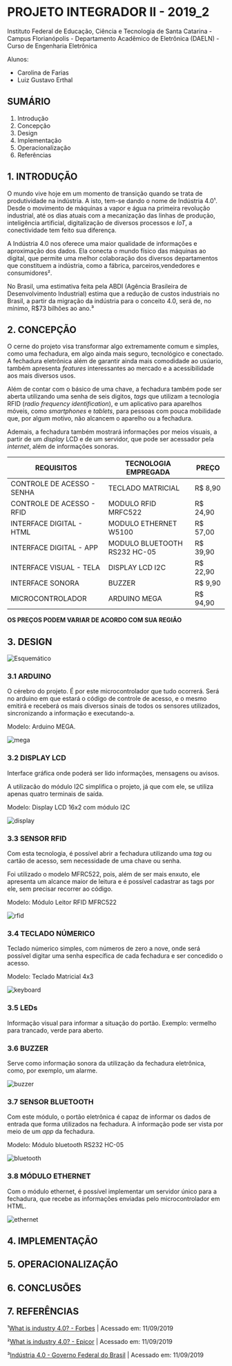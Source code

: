 # PROJETO INTEGRADOR II - 2019_2

Instituto Federal de Educação, Ciência e Tecnologia de Santa Catarina - Campus Florianópolis - Departamento Acadêmico de Eletrônica (DAELN) - Curso de Engenharia Eletrônica

Alunos:

* Carolina de Farias
* Luiz Gustavo Erthal
  
## SUMÁRIO

1. Introdução
2. Concepção
3. Design
4. Implementação
5. Operacionalização
6. Referências

## 1. INTRODUÇÃO

O mundo vive hoje em um momento de transição quando se trata de produtividade na indústria. A isto, tem-se dando o nome de Indústria 4.0¹. Desde o movimento de máquinas a vapor e água na primeira revolução industrial, até os dias atuais com a mecanizaçâo das linhas de produção, inteligência artificial, digitalização de diversos processos e _IoT_, a conectividade tem feito sua diferença.

A Indústria 4.0 nos oferece uma maior qualidade de informações e aproximação dos dados. Ela conecta o mundo físico das máquinas ao digital, que permite uma melhor colaboração dos diversos departamentos que constituem a indústria, como a fábrica, parceiros,vendedores e consumidores².

No Brasil, uma estimativa feita pela ABDI (Agência Brasileira de Desenvolvimento Industrial) estima que a redução de custos industriais no Brasil, a partir da migração da indústria para o conceito 4.0, será de, no mínimo, R$73 bilhões ao ano.³

## 2. CONCEPÇÃO

O cerne do projeto visa transformar algo extremamente comum e simples, como uma fechadura, em algo ainda mais seguro, tecnológico e conectado. A fechadura eletrônica além de garantir ainda mais comodidade ao usúario, também apresenta _features_ interessantes ao mercado e a acessibilidade aos mais diversos usos. 

Além de contar com o básico de uma chave, a fechadura também pode ser aberta utilizando uma senha de seis digitos, _tags_ que utilizam a tecnologia RFID (_radio frequency identification_), e um aplicativo para aparelhos móveis, como _smartphones_ e _tablets_, para pessoas com pouca mobilidade que, por algum motivo, não alcancem o aparelho ou a fechadura. 

Ademais, a fechadura também mostrará informações por meios visuais, a partir de um _display_ LCD e de um servidor, que pode ser acessador pela _internet_, além de informações sonoras. 

| REQUISITOS | TECNOLOGIA EMPREGADA | PREÇO |
| --------- | -------- | ------ |
| CONTROLE DE ACESSO - SENHA | TECLADO MATRICIAL | R$ 8,90 |
| CONTROLE DE ACESSO - RFID  | MODULO RFID MRFC522 | R$ 24,90 |
| INTERFACE DIGITAL - HTML | MODULO ETHERNET W5100 | R$ 57,00 |
| INTERFACE DIGITAL - APP | MODULO BLUETOOTH RS232 HC-05| R$ 39,90 |
| INTERFACE VISUAL - TELA | DISPLAY LCD I2C | R$ 22,90 |
| INTERFACE SONORA | BUZZER | R$ 9,90 |
| MICROCONTROLADOR | ARDUINO MEGA | R$ 94,90 |

**OS PREÇOS PODEM VARIAR DE ACORDO COM SUA REGIÃO**

## 3. DESIGN

![Esquemático](https://github.com/LPAE/pi2_eng_19_2/blob/master/Carol_Farias_Luiz_Erthal/esquematico.png)

### 3.1 ARDUINO

O cérebro do projeto. É por este microcontrolador que tudo ocorrerá. Será no arduino em que estará o código de controle de acesso, e o mesmo emitirá e receberá os mais diversos sinais de todos os sensores utilizados, sincronizando a informação e executando-a.

Modelo: Arduino MEGA.

![mega](https://github.com/LPAE/pi2_eng_19_2/blob/master/Carol_Farias_Luiz_Erthal/images/mega.jpg)

### 3.2 DISPLAY LCD

Interface gráfica onde poderá ser lido informações, mensagens ou avisos.

A utilizacão do módulo I2C simplifica o projeto, já que com ele, se utiliza apenas quatro terminais de saída. 

Modelo: Display LCD 16x2 com módulo I2C

![display](https://github.com/LPAE/pi2_eng_19_2/blob/master/Carol_Farias_Luiz_Erthal/images/display.jpg)

### 3.3 SENSOR RFID

Com esta tecnologia, é possível abrir a fechadura utilizando uma _tag_ ou cartão de acesso, sem necessidade de uma chave ou senha.

Foi utilizado o modelo MFRC522, pois, além de ser mais enxuto, ele apresenta um alcance maior de leitura e é possível cadastrar as tags por ele, sem precisar recorrer ao código.

Modelo: Módulo Leitor RFID MFRC522

![rfid](https://github.com/LPAE/pi2_eng_19_2/blob/master/Carol_Farias_Luiz_Erthal/images/rfid.jpg)

### 3.4 TECLADO NÚMERICO

Teclado númerico simples, com números de zero a nove, onde será possível digitar uma senha específica de cada fechadura e ser concedido o acesso.

Modelo: Teclado Matricial 4x3

![keyboard](https://github.com/LPAE/pi2_eng_19_2/blob/master/Carol_Farias_Luiz_Erthal/images/keyboard.jpg)

### 3.5 LEDs

Informação visual para informar a situação do portão. Exemplo: vermelho para trancado, verde para aberto.

### 3.6 BUZZER

Serve como informação sonora da utilização da fechadura eletrônica, como, por exemplo, um alarme.

![buzzer](https://github.com/LPAE/pi2_eng_19_2/blob/master/Carol_Farias_Luiz_Erthal/images/buzzer.jpg)

### 3.7 SENSOR BLUETOOTH

Com este módulo, o portão eletrônica é capaz de informar os dados de entrada que forma utilizados na fechadura. A informação pode ser vista por meio de um _app_ da fechadura.

Modelo: Módulo bluetooth RS232 HC-05

![bluetooth](https://github.com/LPAE/pi2_eng_19_2/blob/master/Carol_Farias_Luiz_Erthal/images/bluetooth.png)

### 3.8 MÓDULO ETHERNET

Com o módulo ethernet, é possível implementar um servidor único para a fechadura, que recebe as informações enviadas pelo microcontrolador em HTML.

![ethernet](https://github.com/LPAE/pi2_eng_19_2/blob/master/Carol_Farias_Luiz_Erthal/images/ethernet.jpg)

## 4. IMPLEMENTAÇÃO

## 5. OPERACIONALIZAÇÃO

## 6. CONCLUSÕES

## 7. REFERÊNCIAS

¹[What is industry 4.0? - Forbes](https://www.forbes.com/sites/bernardmarr/2018/09/02/what-is-industry-4-0-heres-a-super-easy-explanation-for-anyone/#1127c6ff9788) | Acessado em: 11/09/2019

²[What is industry 4.0? - Epicor](https://www.epicor.com/en-ae/resource-center/articles/what-is-industry-4-0/) | Acessado em: 11/09/2019

³[Indústria 4.0 - Governo Federal do Brasil](http://www.industria40.gov.br/) | Acessado em: 11/09/2019